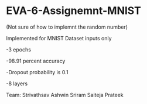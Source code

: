# EVA-6-Assignemnt-MNIST

(Not sure of how to implemnt the random number)

Implemented for MNIST Dataset inputs only

-3 epochs

-98.91 percent accuracy

-Dropout probability is 0.1

-8 layers

Team:
Strivathsav Ashwin
Sriram Saiteja
Prateek
